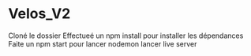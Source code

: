 # Velos_V2

Cloné le dossier 
Effectueé un npm install pour installer les dépendances
Faite un npm start pour lancer nodemon
lancer live server 
